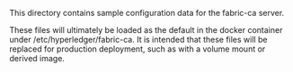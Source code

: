 This directory contains sample configuration data for the fabric-ca server.

These files will ultimately be loaded as the default in the docker container under /etc/hyperledger/fabric-ca.  It is intended that these files will be replaced for production deployment, such as with a volume mount or derived image.
